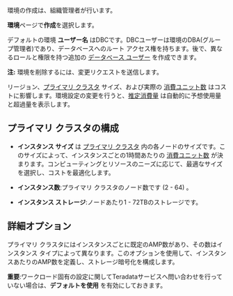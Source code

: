 環境の作成は、組織管理者が行います。

**環境**ページで**作成**を選択します。

デフォルトの環境 **ユーザー名** はDBCです。DBCユーザーは環境のDBA(グループ管理者)であり、データベースへのルート アクセス権を持ちます。後で、異なるロールと権限を持つ追加の [データベース ユーザー](wxe1659392685092.md) を作成できます。

**注:** 環境を削除するには、変更リクエストを送信します。

リージョン、[プライマリ クラスタ](isb1696461636881.md) サイズ、および実際の [消費ユニット数](onj1682104977691.md) はコストに影響します。環境設定の変更を行うと、[推定消費量](aow1703107228725.md) は自動的に予想使用量と超過量を表示します。

プライマリ クラスタの構成
-------------------------

-   **インスタンス サイズ** は [プライマリ クラスタ](nmr1658424425362.md) 内の各ノードのサイズです。このサイズによって、インスタンスごとの1時間あたりの [消費ユニット数](tdv1682522711429.md) が決まります。コンピューティングとリソースのニーズに応じて、最適なサイズを選択し、コストを最適化します。

-   **インスタンス数**:プライマリ クラスタのノード数です (2 - 64) 。

-   **インスタンス ストレージ**:ノードあたり1 - 72TBのストレージです。

詳細オプション
--------------

プライマリ クラスタにはインスタンスごとに既定のAMP数があり、その数はインスタンス タイプによって異なります。このオプションを使用して、インスタンスあたりのAMP数を定義し、ストレージ暗号化を構成します。

**重要**:ワークロード固有の設定に関してTeradataサービスへ問い合わせを行っていない場合は、**デフォルトを使用** を有効にしておきます。
